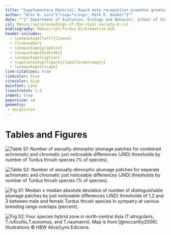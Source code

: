 ```yaml
---
title: "Supplementary Material: Rapid mate recognition promotes greater avian-perceived plumage sexual dichromatism in true thrushes (genus: *Turdus*)"
author: "Alec B. Luro^1^<sup>*</sup>, Mark E. Hauber^1^"
date: "^1^ Department of Evolution, Ecology and Behavior, School of Integrative Biology, University of Illinois at Urbana-Champaign <br> <sup>*</sup>alec.b.luro@mail.com </br>"
csl: Manuscript/proceedings-of-the-royal-society-b.csl
bibliography: Manuscript/Turdus-Dichromatism.bib
header-includes:
  - \usepackage[left]{lineno}
  - \linenumbers
  - \usepackage{graphicx}
  - \usepackage{booktabs}
  - \usepackage{caption}
  - \captionsetup[figure]{labelformat=empty}
  - \usepackage{lscape}
link-citations: true
linkcolor: blue
citecolor: blue
mainfont: Lato
linestretch: 1.5
indent: true
papersize: a4
geometry:
 - margin=1in
---
```


# Tables and Figures 

![**Table S1**: Number of sexually-dimorphic plumage patches for combined achromatic and chromatic
just noticeable differences (JND) thresholds by number of *Turdus* thrush species (% of species).](Figures/supp_00_n_species_n_dimorphic_patches_achro_and_chrom.png)

![Table **S2**: Number of sexually-dimorphic plumage patches for separate achromatic and chromatic
just noticeable differences (JND) thresholds by number of *Turdus* thrush species (% of species).](Figures/supp_00_n_species_n_dimorphic_patches.png)

![**Fig S1**: Median ± median absolute deviation of number of distinguishable plumage patches by
just noticeable differences (JND) thresholds of 1,2 and 3 between male and
female *Turdus* thrush species in sympatry at various breeding range overlaps
(percent).](Figures/supp_01_sympatry-heterospecific-plumage.png)

![**Fig S2**: Four species hybrid zone in north-central Asia (_T.atrogularis_,
_T.ruficollis_,_T.eunomus_, and _T.naumanni_). Map is from [@mccarthy2006]. Illustrations © HBW Alive/Lynx Edicions.](Figures/supp_02_turdus_hybrid_zone.png)